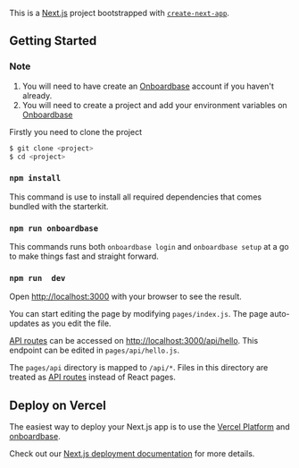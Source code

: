 This is a [Next.js](https://nextjs.org/) project bootstrapped with [`create-next-app`](https://github.com/vercel/next.js/tree/canary/packages/create-next-app).

## Getting Started

### Note
1. You will need to have create an [Onboardbase](https://onboardbase.com/signup) account if you haven't already.
2. You will need to create a project and add your environment variables on [Onboardbase](https://onboardbase.com/signup)

Firstly you need to clone the project 

```bash
$ git clone <project>
$ cd <project>
```

### `npm install`

This command is use to install all required dependencies that comes bundled with the starterkit.

### `npm run onboardbase`

This commands runs both `onboardbase login` and `onboardbase setup` at a go to make things fast and straight forward.

### `npm run  dev`

Open [http://localhost:3000](http://localhost:3000) with your browser to see the result.

You can start editing the page by modifying `pages/index.js`. The page auto-updates as you edit the file.

[API routes](https://nextjs.org/docs/api-routes/introduction) can be accessed on [http://localhost:3000/api/hello](http://localhost:3000/api/hello). This endpoint can be edited in `pages/api/hello.js`.

The `pages/api` directory is mapped to `/api/*`. Files in this directory are treated as [API routes](https://nextjs.org/docs/api-routes/introduction) instead of React pages.


## Deploy on Vercel

The easiest way to deploy your Next.js app is to use the [Vercel Platform](https://vercel.com/new?utm_medium=default-template&filter=next.js&utm_source=create-next-app&utm_campaign=create-next-app-readme) and [onboardbase](https://docs.onboardbase.com).

Check out our [Next.js deployment documentation](https://docs.onboardbase.com/docs/vercel) for more details.
